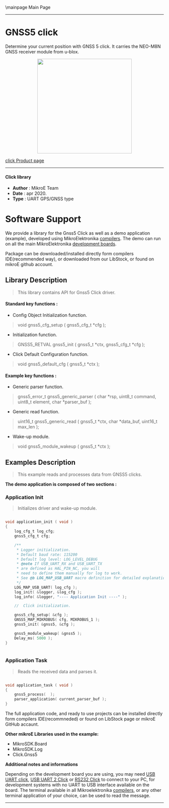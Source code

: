 \mainpage Main Page
 
---
# GNSS5 click

Determine your current position with GNSS 5 click. It carries the NEO-M8N GNSS receiver module from u-blox.

<p align="center">
  <img src="https://download.mikroe.com/images/click_for_ide/gnss5_click.png" height=300px>
</p>

[click Product page](https://www.mikroe.com/gnss-5-click)

---


#### Click library 

- **Author**        : MikroE Team
- **Date**          : apr 2020.
- **Type**          : UART GPS/GNSS type


# Software Support

We provide a library for the Gnss5 Click 
as well as a demo application (example), developed using MikroElektronika 
[compilers](https://shop.mikroe.com/compilers). 
The demo can run on all the main MikroElektronika [development boards](https://shop.mikroe.com/development-boards).

Package can be downloaded/installed directly form compilers IDE(recommended way), or downloaded from our LibStock, or found on mikroE github account. 

## Library Description

> This library contains API for Gnss5 Click driver.

#### Standard key functions :

- Config Object Initialization function.
> void gnss5_cfg_setup ( gnss5_cfg_t *cfg ); 
 
- Initialization function.
> GNSS5_RETVAL gnss5_init ( gnss5_t *ctx, gnss5_cfg_t *cfg );

- Click Default Configuration function.
> void gnss5_default_cfg ( gnss5_t *ctx );


#### Example key functions :

- Generic parser function.
> gnss5_error_t gnss5_generic_parser ( char *rsp,  uint8_t command, uint8_t element, char *parser_buf );
 
- Generic read function.
> uint16_t gnss5_generic_read ( gnss5_t *ctx, char *data_buf, uint16_t max_len );

- Wake-up module.
> void gnss5_module_wakeup ( gnss5_t *ctx );

## Examples Description

> This example reads and processes data from GNSS5 clicks.

**The demo application is composed of two sections :**

### Application Init 

> Initializes driver and wake-up module.

```c

void application_init ( void )
{
    log_cfg_t log_cfg;
    gnss5_cfg_t cfg;

    /** 
     * Logger initialization.
     * Default baud rate: 115200
     * Default log level: LOG_LEVEL_DEBUG
     * @note If USB_UART_RX and USB_UART_TX 
     * are defined as HAL_PIN_NC, you will 
     * need to define them manually for log to work. 
     * See @b LOG_MAP_USB_UART macro definition for detailed explanation.
     */
    LOG_MAP_USB_UART( log_cfg );
    log_init( &logger, &log_cfg );
    log_info( &logger, "---- Application Init ----" );

    //  Click initialization.

    gnss5_cfg_setup( &cfg );
    GNSS5_MAP_MIKROBUS( cfg, MIKROBUS_1 );
    gnss5_init( &gnss5, &cfg );

    gnss5_module_wakeup( &gnss5 );
    Delay_ms( 5000 );
}
  
```

### Application Task

> Reads the received data and parses it.

```c

void application_task ( void )
{
    gnss5_process(  );
    parser_application( current_parser_buf );
}

```


The full application code, and ready to use projects can be  installed directly form compilers IDE(recommneded) or found on LibStock page or mikroE GitHub accaunt.

**Other mikroE Libraries used in the example:** 

- MikroSDK.Board
- MikroSDK.Log
- Click.Gnss5

**Additional notes and informations**

Depending on the development board you are using, you may need 
[USB UART click](https://shop.mikroe.com/usb-uart-click), 
[USB UART 2 Click](https://shop.mikroe.com/usb-uart-2-click) or 
[RS232 Click](https://shop.mikroe.com/rs232-click) to connect to your PC, for 
development systems with no UART to USB interface available on the board. The 
terminal available in all Mikroelektronika 
[compilers](https://shop.mikroe.com/compilers), or any other terminal application 
of your choice, can be used to read the message.



---
